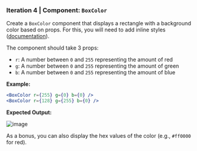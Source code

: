 ### Iteration 4 | Component: `BoxColor`

Create a `BoxColor` component that displays a rectangle with a background color based on props. For this, you will need to add inline styles ([documentation](https://reactjs.org/docs/dom-elements.html#style)).

The component should take 3 props:

- `r`: A number between `0` and `255` representing the amount of red
- `g`: A number between `0` and `255` representing the amount of green
- `b`: A number between `0` and `255` representing the amount of blue

**Example:**

```jsx
<BoxColor r={255} g={0} b={0} />
<BoxColor r={128} g={255} b={0} />
```

**Expected Output:**

![image](https://user-images.githubusercontent.com/5306791/52957816-ec0c9480-3392-11e9-9e00-67094fa2b431.png)

As a bonus, you can also display the hex values of the color (e.g., `#ff0000` for red).

